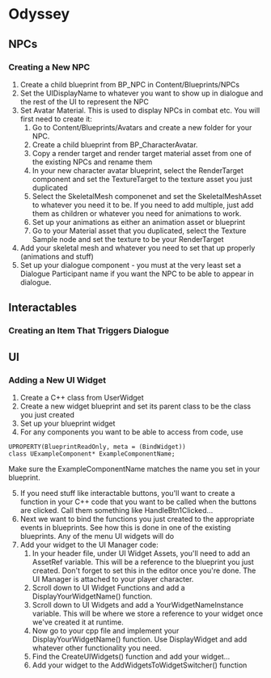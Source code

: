 # Odyssey

## NPCs
### Creating a New NPC
1. Create a child blueprint from BP_NPC in Content/Blueprints/NPCs
2. Set the UIDisplayName to whatever you want to show up in dialogue and the rest of the UI to represent the NPC
3. Set Avatar Material. This is used to display NPCs in combat etc. You will first need to create it:
    1. Go to Content/Blueprints/Avatars and create a new folder for your NPC.
    2. Create a child blueprint from BP_CharacterAvatar.
    3. Copy a render target and render target material asset from one of the existing NPCs and rename them
    4. In your new character avatar blueprint, select the RenderTarget component and set the TextureTarget to the texture asset you just duplicated
    5. Select the SkeletalMesh componenet and set the SkeletalMeshAsset to whatever you need it to be. If you need to add multiple, just add them as children or whatever you need for animations to work.
    6. Set up your animations as either an animation asset or blueprint
    7. Go to your Material asset that you duplicated, select the Texture Sample node and set the texture to be your RenderTarget
4. Add your skeletal mesh and whatever you need to set that up properly (animations and stuff)
5. Set up your dialogue component - you must at the very least set a Dialogue Participant name if you want the NPC to be able to appear in dialogue.
   
## Interactables
### Creating an Item That Triggers Dialogue

## UI
### Adding a New UI Widget
1. Create a C++ class from UserWidget
2. Create a new widget blueprint and set its parent class to be the class you just created
3. Set up your blueprint widget
4. For any components you want to be able to access from code, use 
```
UPROPERTY(BlueprintReadOnly, meta = (BindWidget))
class UExampleComponent* ExampleComponentName;
```
Make sure the ExampleComponentName matches the name you set in your blueprint.

5. If you need stuff like interactable buttons, you'll want to create a function in your C++ code that you want to be called when the buttons are clicked. Call them something like HandleBtn1Clicked...
6. Next we want to bind the functions you just created to the appropriate events in blueprints. See how this is done in one of the existing blueprints. Any of the menu UI widgets will do
7. Add your widget to the UI Manager code:
   1. In your header file, under UI Widget Assets, you'll need to add an AssetRef variable. This will be a reference to the blueprint you just created. Don't forget to set this in the editor once you're done. The UI Manager is attached to your player character.
   2. Scroll down to UI Widget Functions and add a DisplayYourWidgetName() function.
   3. Scroll down to UI Widgets and add a YourWidgetNameInstance variable. This will be where we store a reference to your widget once we've created it at runtime.
   4. Now go to your cpp file and implement your DisplayYourWidgetName() function. Use DisplayWidget and add whatever other functionality you need.
   5. Find the CreateUIWidgets() function and add your widget...
   6. Add your widget to the AddWidgetsToWidgetSwitcher() function
